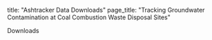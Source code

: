 title: "Ashtracker Data Downloads"
page_title: "Tracking Groundwater Contamination at Coal Combustion Waste Disposal Sites"

Downloads